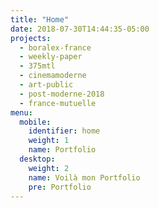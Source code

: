 ```yaml
---
title: "Home"
date: 2018-07-30T14:44:35-05:00
projects:
  - boralex-france
  - weekly-paper
  - 375mtl
  - cinemamoderne
  - art-public
  - post-moderne-2018
  - france-mutuelle
menu:
  mobile:
    identifier: home
    weight: 1
    name: Portfolio
  desktop:
    weight: 2
    name: Voilà mon Portfolio
    pre: Portfolio
---
```

